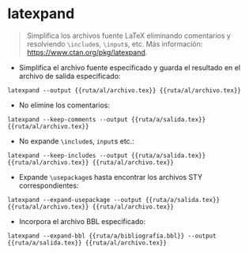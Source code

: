 # latexpand

> Simplifica los archivos fuente LaTeX eliminando comentarios y resolviendo `\include`s, `\input`s, etc.
> Más información: <https://www.ctan.org/pkg/latexpand>.

- Simplifica el archivo fuente especificado y guarda el resultado en el archivo de salida  especificado:

`latexpand --output {{ruta/al/archivo.tex}} {{ruta/al/archivo.tex}}`

- No elimine los comentarios:

`latexpand --keep-comments --output {{ruta/a/salida.tex}} {{ruta/al/archivo.tex}}`

- No expande `\include`s, `input`s etc.:

`latexpand --keep-includes --output {{ruta/a/salida.tex}} {{ruta/al/archivo.tex}} {{ruta/al/archivo.tex}}`

- Expande `\usepackage`s hasta encontrar los archivos STY correspondientes:

`latexpand --expand-usepackage --output {{ruta/a/salida.tex}} {{ruta/al/archivo.tex}} {{ruta/al/archivo.tex}}`

- Incorpora el archivo BBL especificado:

`latexpand --expand-bbl {{ruta/a/bibliografía.bbl}} --output {{ruta/a/salida.tex}} {{ruta/al/archivo.tex}}`

